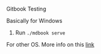 Gitbook Testing

Basically for Windows
1. Run `./mdbook serve`

For other OS.
More info on this [link](https://rust-lang.github.io/mdBook/index.html)
